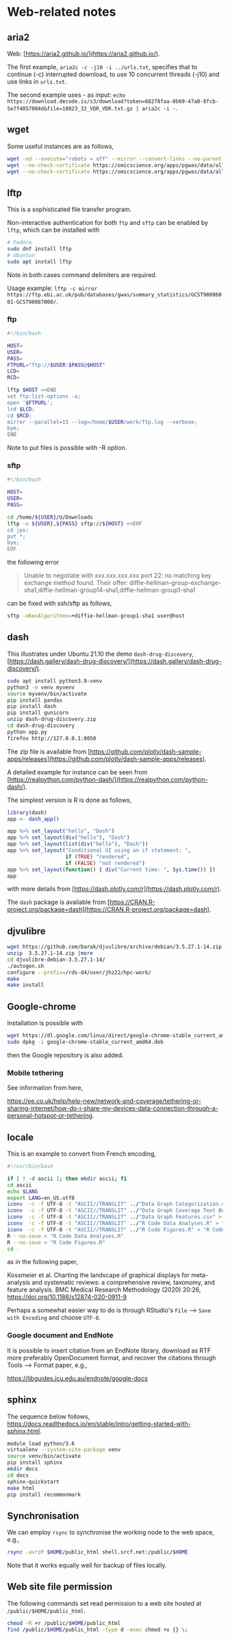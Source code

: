 # Web-related notes

## aria2

Web: [https://aria2.github.io/](https://aria2.github.io/).

The first example, `aria2c -c -j10 -i ../urls.txt`, specifies that to continue (-c) interrupted download, to use 10 concurrent threads (-j10) and use links in `urls.txt`.

The second example uses - as input: `echo https://download.decode.is/s3/download?token=68278faa-0b69-47a0-8fcb-5e7f4057004d&file=10023_32_VDR_VDR.txt.gz | aria2c -i -`.

## wget

Some useful instances are as follows,
```bash
wget -nd --execute="robots = off" --mirror --convert-links --no-parent --wait=5 http://ftp.ebi.ac.uk/pub/databases/spot/eQTL/csv/GTEx_V8/ge/
wget --no-check-certificate https://omicscience.org/apps/pgwas/data/all.grch37.tabix.gz
wget --no-check-certificate https://omicscience.org/apps/pgwas/data/all.grch37.tabix.gz.tbi
```

## lftp

This is a sophisticated file transfer program.

Non-interactive authentication for both `ftp` and `sftp` can be enabled by `lftp`, which can be installed with
```bash
# Fedora
sudo dnf install lftp
# Ubuntun
sudo apt install lftp
```
Note in both cases command delimiters are required.

Usage example: `lftp -c mirror https://ftp.ebi.ac.uk/pub/databases/gwas/summary_statistics/GCST90086001-GCST90087000/`.

### ftp

```bash
#!/bin/bash

HOST=
USER=
PASS=
FTPURL="ftp://$USER:$PASS@$HOST"
LCD=
RCD=

lftp $HOST <<END
set ftp:list-options -a;
open '$FTPURL';
lcd $LCD;
cd $RCD;
mirror --parallel=15 --log=/home/$USER/work/ftp.log --verbose;
bye;
END
```
Note to put files is possible with -R option.

### sftp

```bash
#!/bin/bash

HOST=
USER=
PASS=

cd /home/${USER}/U/Downloads
lftp -u ${USER},${PASS} sftp://${HOST} <<EOF
cd jps;
put *;
bye;
EOF
```

the following error
> Unable to negotiate with xxx.xxx.xxx.xxx port 22: no matching key exchange method found. Their offer: diffie-hellman-group-exchange-sha1,diffie-hellman-group14-sha1,diffie-hellman-group1-sha1

can be fixed with ssh/sftp as follows,
```bash
sftp -oKexAlgorithms=+diffie-hellman-group1-sha1 user@host
```

## dash

This illustrates under Ubuntu 21.10 the demo `dash-drug-discovery`, [https://dash.gallery/dash-drug-discovery/](https://dash.gallery/dash-drug-discovery/).

```bash
sudo apt install python3.9-venv
python3 -m venv myvenv
source myvenv/bin/activate
pip install pandas
pip install dash
pip install gunicorn
unzip dash-drug-discovery.zip
cd dash-drug-discovery
python app.py
firefox http://127.0.0.1:8050
```

The zip file is available from [https://github.com/plotly/dash-sample-apps/releases](https://github.com/plotly/dash-sample-apps/releases).

A detailed example for instance can be seen from [https://realpython.com/python-dash/](https://realpython.com/python-dash/).

The simplest version is R is done as follows,

```r
library(dash)
app <- dash_app()

app %>% set_layout("hello", "Dash")
app %>% set_layout(div("hello"), "Dash")
app %>% set_layout(list(div("hello"), "Dash"))
app %>% set_layout("Conditional UI using an if statement: ",
                   if (TRUE) "rendered",
                   if (FALSE) "not rendered")
app %>% set_layout(function() { div("Current time: ", Sys.time()) })
app
```

with more details from [https://dash.plotly.com/r](https://dash.plotly.com/r).

The `dash` package is available from [https://CRAN.R-project.org/package=dash](https://CRAN.R-project.org/package=dash).

## djvulibre

```bash
wget https://github.com/barak/djvulibre/archive/debian/3.5.27.1-14.zip
unzip  3.5.27.1-14.zip |more
cd djvulibre-debian-3.5.27.1-14/
./autogen.sh
configure --prefix=/rds-d4/user/jhz22/hpc-work/
make
make install
```

## Google-chrome

Installation is possible with
```bash
wget https://dl.google.com/linux/direct/google-chrome-stable_current_amd64.deb
sudo dpkg -i google-chrome-stable_current_amd64.deb
```
then the Google repository is also added.

### Mobile tethering

See information from here,

https://ee.co.uk/help/help-new/network-and-coverage/tethering-or-sharing-internet/how-do-i-share-my-devices-data-connection-through-a-personal-hotspot-or-tethering.

## locale

This is an example to convert from French encoding,

```bash
#!/usr/bin/bash

if [ ! -d ascii ]; then mkdir ascii; fi
cd ascii
echo $LANG
export LANG=en_US.utf8
iconv  -c -f UTF-8 -t "ASCII//TRANSLIT" ../"Data Graph Categorization.csv" > "Data Graph Categorization.csv"
iconv  -c -f UTF-8 -t "ASCII//TRANSLIT" ../"Data Graph Coverage Text Books 1980-2016.csv" > "Data Graph Coverage Text Books 1980-2016.csv"
iconv  -c -f UTF-8 -t "ASCII//TRANSLIT" ../"Data Graph Features.csv" > "Data Graph Features.csv"
iconv  -c -f UTF-8 -t "ASCII//TRANSLIT" ../"R Code Data Analyses.R" > "R Code Data Analyses.R" # needs comment on -prev_p[order(-prev_p[,3]),]
iconv  -c -f UTF-8 -t "ASCII//TRANSLIT" ../"R Code Figures.R" > "R Code Figures.R"
R --no-save < "R Code Data Analyses.R"
R --no-save < "R Code Figures.R"
cd -
```

as in the following paper,

Kossmeier et al. Charting the landscape of graphical displays for meta-analysis and systematic reviews: a comprehensive review, taxonomy, and feature analysis. BMC Medical Research Methodology (2020) 20:26, https://doi.org/10.1186/s12874-020-0911-9

Perhaps a somewhat easier way to do is through RStudio's `File` --> `Save with Encoding` and choose `UTF-8`.

### Google document and EndNote

It is possible to insert citation from an EndNote library, download as RTF more preferably OpenDocument format, and recover the citations through Tools --> Format paper, e.g.,

https://libguides.jcu.edu.au/endnote/google-docs

## sphinx

The sequence below follows,  https://docs.readthedocs.io/en/stable/intro/getting-started-with-sphinx.html.
```bash
module load python/3.6
virtualenv --system-site-package venv
source venv/bin/activate
pip install sphinx
mkdir docs
cd docs
sphinx-quickstart
make html
pip install recommonmark
```

## Synchronisation

We can employ `rsync` to synchronise the working node to the web space, e.g.,
```bash
rsync -avrzP $HOME/public_html shell.srcf.net:/public/$HOME
```
Note that it works equally well for backup of files locally.

## Web site file permission

The following commands set read permission to a web site hosted at `/public/$HOME/public_html`.
```bash
chmod -R +r /public/$HOME/public_html
find /public/$HOME/public_html -type d -exec chmod +x {} \;
```
